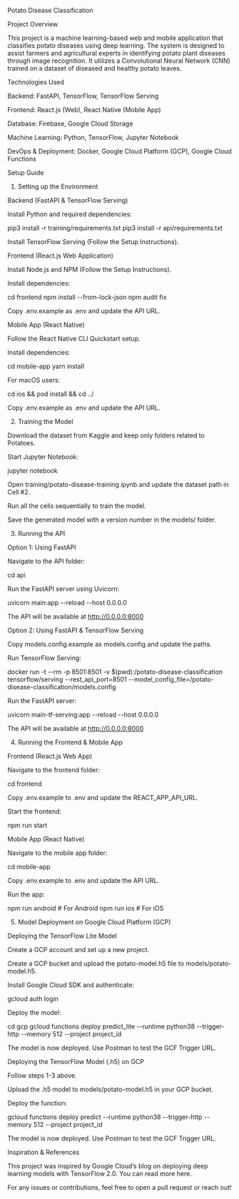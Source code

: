 Potato Disease Classification

Project Overview

This project is a machine learning-based web and mobile application that classifies potato diseases using deep learning. The system is designed to assist farmers and agricultural experts in identifying potato plant diseases through image recognition. It utilizes a Convolutional Neural Network (CNN) trained on a dataset of diseased and healthy potato leaves.

Technologies Used

Backend: FastAPI, TensorFlow, TensorFlow Serving

Frontend: React.js (Web), React Native (Mobile App)

Database: Firebase, Google Cloud Storage

Machine Learning: Python, TensorFlow, Jupyter Notebook

DevOps & Deployment: Docker, Google Cloud Platform (GCP), Google Cloud Functions

Setup Guide

1. Setting up the Environment

Backend (FastAPI & TensorFlow Serving)

Install Python and required dependencies:

pip3 install -r training/requirements.txt
pip3 install -r api/requirements.txt

Install TensorFlow Serving (Follow the Setup Instructions).

Frontend (React.js Web Application)

Install Node.js and NPM (Follow the Setup Instructions).

Install dependencies:

cd frontend
npm install --from-lock-json
npm audit fix

Copy .env.example as .env and update the API URL.

Mobile App (React Native)

Follow the React Native CLI Quickstart setup.

Install dependencies:

cd mobile-app
yarn install

For macOS users:

cd ios && pod install && cd ../

Copy .env.example as .env and update the API URL.

2. Training the Model

Download the dataset from Kaggle and keep only folders related to Potatoes.

Start Jupyter Notebook:

jupyter notebook

Open training/potato-disease-training.ipynb and update the dataset path in Cell #2.

Run all the cells sequentially to train the model.

Save the generated model with a version number in the models/ folder.

3. Running the API

Option 1: Using FastAPI

Navigate to the API folder:

cd api

Run the FastAPI server using Uvicorn:

uvicorn main:app --reload --host 0.0.0.0

The API will be available at http://0.0.0.0:8000

Option 2: Using FastAPI & TensorFlow Serving

Copy models.config.example as models.config and update the paths.

Run TensorFlow Serving:

docker run -t --rm -p 8501:8501 -v $(pwd):/potato-disease-classification tensorflow/serving --rest_api_port=8501 --model_config_file=/potato-disease-classification/models.config

Run the FastAPI server:

uvicorn main-tf-serving:app --reload --host 0.0.0.0

The API will be available at http://0.0.0.0:8000

4. Running the Frontend & Mobile App

Frontend (React.js Web App)

Navigate to the frontend folder:

cd frontend

Copy .env.example to .env and update the REACT_APP_API_URL.

Start the frontend:

npm run start

Mobile App (React Native)

Navigate to the mobile app folder:

cd mobile-app

Copy .env.example to .env and update the API URL.

Run the app:

npm run android  # For Android
npm run ios      # For iOS

5. Model Deployment on Google Cloud Platform (GCP)

Deploying the TensorFlow Lite Model

Create a GCP account and set up a new project.

Create a GCP bucket and upload the potato-model.h5 file to models/potato-model.h5.

Install Google Cloud SDK and authenticate:

gcloud auth login

Deploy the model:

cd gcp
gcloud functions deploy predict_lite --runtime python38 --trigger-http --memory 512 --project project_id

The model is now deployed. Use Postman to test the GCF Trigger URL.

Deploying the TensorFlow Model (.h5) on GCP

Follow steps 1-3 above.

Upload the .h5 model to models/potato-model.h5 in your GCP bucket.

Deploy the function:

gcloud functions deploy predict --runtime python38 --trigger-http --memory 512 --project project_id

The model is now deployed. Use Postman to test the GCF Trigger URL.

Inspiration & References

This project was inspired by Google Cloud’s blog on deploying deep learning models with TensorFlow 2.0. You can read more here.

For any issues or contributions, feel free to open a pull request or reach out!
